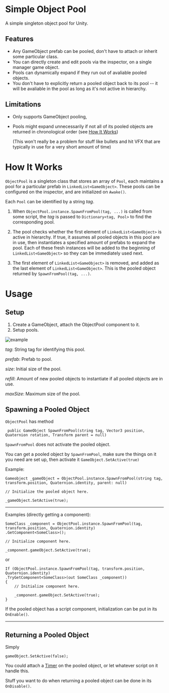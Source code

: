 # Simple Object Pool

A simple singleton object pool for Unity.

## Features
- Any GameObject prefab can be pooled, don't have to attach or inherit some particular class.
- You can directly create and edit pools via the inspector, on a single manager game object.
- Pools can dynamically expand if they run out of avaliable pooled objects.
- You don't have to explicitly return a pooled object back to its pool -- it will be avaliable in the pool as long as it's not active in hierarchy.

## Limitations
- Only supports GameObject pooling, 
- Pools might expand unnecessarily if not all of its pooled objects are returned in chronological order (see [How It Works](#how-it-works))

  (This won't really be a problem for stuff like bullets and hit VFX that are typically in use for a very short amount of time)

# How It Works
`ObjectPool` is a singleton class that stores an array of `Pool`, each maintains a pool for a particular prefab in `LinkedList<GameObject>`. These pools can be configured on the inspector, and are initialized on `Awake()`.

Each `Pool` can be identified by a string *tag*.

1. When `ObjectPool.instance.SpawnFromPool(tag, ...)` is called from some script, the *tag* is passed to `Dictionary<tag, Pool>` to find the corresponding pool.

2. The pool checks whether the first element of `LinkedList<GameObject>` is active in hierarchy. If true, it assumes all pooled objects in this pool are in use, then instantiates a specified amount of prefabs to expand the pool. Each of these fresh instances will be added to the beginning of `LinkedList<GameObject>` so they can be immediately used next.

3. The first element of `LinkedList<GameObject>` is removed, and added as the last element of `LinkedList<GameObject>`. This is the pooled object returned by `SpawnFromPool(tag, ...)`.



# Usage
## Setup
1. Create a GameObject, attach the ObjectPool component to it.
2. Setup pools.

![example](https://i.ibb.co/1XG4Wgx/simple-object-pool-1.jpg)

*tag*: String tag for identifying this pool.

*prefab*: Prefab to pool.

*size*: Initial size of the pool.

*refill*: Amount of new pooled objects to instantiate if all pooled objects are in use.

*maxSize*: Maximum size of the pool.

## Spawning a Pooled Object

`ObjectPool` has method
```
 public GameObject SpawnFromPool(string tag, Vector3 position, Quaternion rotation, Transform parent = null)
```

 `SpawnFromPool` does not activate the pooled object.

You can get a pooled object by `SpawnFromPool`, make sure the things on it you need are set up, then activate it `GameObject.SetActive(true)`

Example:
```
Gameobject _gameObject = ObjectPool.instance.SpawnFromPool(string tag, transform.position, Quaternion.identity, parent: null)

// Initialize the pooled object here.

_gameObject.SetActive(true);
```

---

Examples (directly getting a component):
```
SomeClass _component = ObjectPool.instance.SpawnFromPool(tag, transform.position, Quaternion.identity)
.GetComponent<SomeClass>();

// Initialize component here.

_component.gameObject.SetActive(true);
```
or

```
If (ObjectPool.instance.SpawnFromPool(tag, transform.position, Quaternion.identity)
.TryGetComponent<SomeClass>(out SomeClass _component))
{
    // Initialize component here.

    _component.gameObject.SetActive(true);
}
```
If the pooled object has a script component, initialization can be put in its `OnEnable()`.

---

## Returning a Pooled Object
Simply
```
gameObject.SetActive(false);
```
You could attach a [Timer] on the pooled object, or let whatever script on it handle this.

Stuff you want to do when returning a pooled object can be done in its `OnDisable()`.

[//]: # (These are reference links used in the body of this note and get stripped out when the markdown processor does its job. There is no need to format nicely because it shouldn't be seen. Thanks SO - http://stackoverflow.com/questions/4823468/store-comments-in-markdown-syntax)

[Timer]: <https://www.youtube.com/watch?v=pRjTM3pzqDw>
